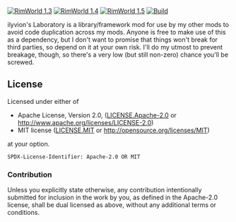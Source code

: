 [![RimWorld 1.3](https://img.shields.io/badge/RimWorld-1.3-brightgreen.svg)](http://rimworldgame.com/) [![RimWorld 1.4](https://img.shields.io/badge/RimWorld-1.4-brightgreen.svg)](http://rimworldgame.com/) [![RimWorld 1.5](https://img.shields.io/badge/RimWorld-1.5-brightgreen.svg)](http://rimworldgame.com/) [![Build](https://github.com/ilyvion/ilyvion-laboratory/actions/workflows/build.yml/badge.svg)](https://github.com/ilyvion/ilyvion-laboratory/actions/workflows/build.yml)

ilyvion's Laboratory is a library/framework mod for use by my other mods to avoid code duplication across my mods. Anyone is free to make use of this as a dependency, but I don't want to promise that things won't break for third parties, so depend on it at your own risk. I'll do my utmost to prevent breakage, though, so there's a very low (but still non-zero) chance you'll be screwed.

## License

Licensed under either of

-   Apache License, Version 2.0, ([LICENSE.Apache-2.0](LICENSE.Apache-2.0) or http://www.apache.org/licenses/LICENSE-2.0)
-   MIT license ([LICENSE.MIT](LICENSE.MIT) or http://opensource.org/licenses/MIT)

at your option.

`SPDX-License-Identifier: Apache-2.0 OR MIT`

### Contribution

Unless you explicitly state otherwise, any contribution intentionally submitted
for inclusion in the work by you, as defined in the Apache-2.0 license, shall be
dual licensed as above, without any additional terms or conditions.
